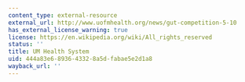 ```yaml
---
content_type: external-resource
external_url: http://www.uofmhealth.org/news/gut-competition-5-10
has_external_license_warning: true
license: https://en.wikipedia.org/wiki/All_rights_reserved
status: ''
title: UM Health System
uid: 444a83e6-8936-4332-8a5d-fabae5e2d1a8
wayback_url: ''
---
```

